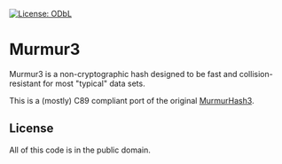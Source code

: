 [![License: ODbL](https://img.shields.io/badge/License-Public_Domain-brightgreen.svg)](https://github.com/ryanavella/murmur3/blob/master/LICENSE)

# Murmur3

Murmur3 is a non-cryptographic hash designed to be fast and collision-resistant for most "typical" data sets.

This is a (mostly) C89 compliant port of the original [MurmurHash3](https://github.com/aappleby/smhasher/wiki/MurmurHash3).

## License

All of this code is in the public domain.
